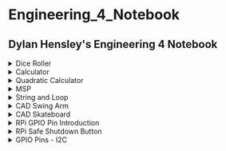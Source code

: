 # Engineering_4_Notebook
## Dylan Hensley's Engineering 4 Notebook
 
<details><summary>Dice Roller</summary>
 
## Dice Roller

### Assignment Description

In this assignment, we created a number generator that would pick a random number from 1-6. For this assignment, we needed to use "import random" which is a function that is used to select random results out of possible outcomes. The prgram can also be exited out or give you the option to roll again. This assignment, if done correctly, should have relatively clean code and should be really fun to use.

### Evidence 
 
<details><summary>Code</summary>
 
 
 ``` python
 
 # Automatic Dice Roller

# Written by [Dylan J. Hensley]

print ("🎲Automatic Dice Roller🎲:") # Title

import random
roll_again = ""
while roll_again == "":
    roll_dice = input("🎲Roll The Dice ⬇") # Telling you to Roll the Dice

    if roll_dice == "Roll": # What you write to roll the Dice
        posiblle_results = [6, 5, 4, 3, 2, 1] # possible outcomes
        result = random.choice(posiblle_results) # Picks out a random number
        print("You rolled a... " + str(result)) # Tells you the random number
    roll_again = input("X to exit / Enter to Roll again🎲")

```
 
</details>
 
<img src="https://github.com/DylnH/Engineering_4_Notebook/blob/main/Screenshot%202021-10-05%209.55.41%20PM.png?raw=true" alt="Screenshot 2021-10-05 9.55.41 PM.png"/>
 
 Onces you start, Type in "Roll" and Taa Daa, you should get a number between 1-6. Then if you want to roll again, press "enter", if not, "X"

### Wiring

N/A
 
### Reflection

The assignment wasn't hard at all, however, it was SO hard to follow Mr Miller's demands. Eventhough my code was working, he made me redo it over and over and over again, because I didn't "follow intructions". What kind of monster does that??? Anyway, if you want to do this assignment, look at the for the .py file in my readme.Personally, feel like I understand things more when I get to see it write in front of my face.
 
</details>

<details><summary>Calculator</summary>
 
## Calculator

### Assignment Description

In this assignment we were tasked to create a calculator that could add, subtracted, multiply ,and divide. The catch however, was to do all that, using only one function. By using "doMath" you are able to "do math" and solve simple math equations. The program can be exited out of and can give you the option to calculate again. This assignment will nt take you long, if you know which function to use.

### Evidence 
 
<details><summary>Code</summary>
 
 
 ``` python
 
 # Kalculator

def doMath(x,y,z):
    if(z==1):#addition
        return x + y
    if(z==2):#subtraction
         return x - y
    if(z==3):#mulitplication
         return x * y
    if(z==4):#division
         return round(x / y, 2)

while True:

        x = float(input("Enter 1st number: ")) #type in first input
        y = float(input("Enter 2nd number: ")) #type in second input

        print("Sum:        ", doMath(x,y,1)) #print out possible outcomes
        print("Difference: ", doMath(x,y,2))
        print("Product:    ", doMath(x,y,3))
        print("Quotient:   ", doMath(x,y,4))
        break 

```
 
</details>
 
<img src="https://github.com/DylnH/Engineering_4_Notebook/blob/main/Screenshot%202021-10-05%2010.40.39%20PM.png?raw=true" alt="Screenshot 2021-10-05 10.40.39 PM.png"/>
 
 Onces you start, Type in one number, then the second, and you'll get 4 different outcomes (addition,subraction,multiplication,division)

### Wiring

N/A
 
### Reflection

For this assignment, I had a hard time narrowing my code to 1 function. my original code had 4 function (def add, def subtract, def multiply, and def divide). It took me awhile to learn about the doMath function, but after I did, I was able to finish the assignment "properly" (both ways work the same way if you want to make your own calculator).

 
</details>

<details><summary>Quadratic Calculator</summary>
 
## Quadratic Calculator

### Assignment Description

This program computes roots of a quadratic equation when coefficients a, b and c are typed by the user. for this assignment I used 
"def quadCalc" as the main function. I have trouble with Quadratics in reality so coding I thought would be dificult, but is will not be as bad as it may seem.
	
### Evidence 
 
<details><summary>Code</summary>
 
 
 ``` python
 
#Quadratic Solver


def quadCalc(a,b,c): # quadCalc = do quadratic/advanced math calculations
  intA = int(a)
  intB = int(b) 
  intC = int(c) 
  disc = ((intB*intB)-(4*intA*intC)) 
  Q1 = (-intB / (2*intA))
  if disc < 0: # if disc < 0 = calculate, then if answer is determind to have no real roots,print
    return("no real roots.".format(intA, intB, intC))
  if disc == 0: # if disc == 0 = calculate, then if answer is determind to have real roots,print
    return("The root =: {0}".format(Q1)) 
  if disc > 0: 
    pos = ((disc**0.5)/(2*intA)) 
    w = round((Q1 - pos),5) 
    x = round((Q1 + pos),5) 
    return([w,x]) 

while True:
    print("Enter coefficients") #Asking for user input
    a = input("Enter 1st coefficient: ") #input of 1st number
    b = input("Enter 2nd coefficient: ") #input second number
    c = input("Enter 3rd coefficient: ") #input third number
    returnVal = quadCalc(a,b,c)
    if isinstance(returnVal,list): 
      print("Two roots:")
      for root in returnVal:
        print(root)
    else:
      print(returnVal) 

```
 
</details>
 
<img src="https://github.com/DylnH/Engineering_4_Notebook/blob/main/Screenshot%202021-10-05%2010.58.30%20PM.png?raw=true" alt="Screenshot 2021-10-05 10.58.30 PM.png"/>
 
 Onces you start, Type in one number, then the second, then the third and you'll get your answer. (real roots or no real roots as well)

### Wiring

N/A
 
### Reflection

In This assignment, I had some problem with the inputs, however that was just a typo I had that I didn't see. I didn't really have any issues. Also, with any assignment, Looking something up will help you understand what is happening and what you need to do. Additinally follow intructions, At first, I didn't read the desrciption for this assignment and just did my own thing. DON'T. I had to redo this one multiple times because of it.
 
</details>

<details><summary>MSP</summary>
 
## Hangman Game
### Assignment Description

In this assignment, we created a hangman game,that can be played by two people. The first player would type in a word, and the game with begin. The second player would guess and a stick figure will gradually form, depending on if the player answers wrong. The concept is pretty staight forward, a standard hangman game. This look a little longer than the rest of the assignments, but thats due to difficulty.

### Evidence 
	
<details><summary>Code</summary>
 
 
 ``` python

 #hangboy

import time

wrongArr = ["________	", # will print one row for every wromg answer
	    "|       |  ",
            "|       O  ",
            "|      /|\\",
            "|      / \\", 
            "|          ",
	    "|		"]
print ("write a word.")

word = input() # Player #1 input setup
time.sleep(1)

print ("\n" * 50)
print ("Guess")
time.sleep(0.5)

guesses = ' '
turns = len(wrongArr)
save = turns
while turns > 0:
    failed = 0 
    for char in word:
        if char in guesses:
            print (char) 

        else:
            print ("_")
            failed += 1

    if failed == 0:
        print ("You won :)")# if you win, print
        break
    print
    guess = input() 
    guesses += guess 

    if guess not in word:
        turns -= 1
        for i in range(save - turns): 
       	    print (wrongArr[i])
        print ("You have", + turns, 'more guesses') # number of guesses

        if turns == 0:
            print ("You lost (x_x)") # death

    print ("_______________________________")

```
 
</details>
 
 <img src="https://github.com/DylnH/Engineering_4_Notebook/blob/main/Screenshot%202021-10-12%20at%203.20.22%20PM.png?raw=true">	
 <img src="https://github.com/DylnH/Engineering_4_Notebook/blob/main/Screenshot%202021-10-12%20at%203.19.39%20PM.png?raw=true">
 
  
 Onces you start, Type in "Roll" and Taa Daa, you should get a number between 1-6. Then if you want to roll again, press "enter", if not, "X"

### Wiring

N/A
 
### Reflection

For this assignment, I had difficulty with the "player input aspect of the assignment. I tried to get away with it by making a random word generator so you can play with yourself,but thats a different project. After I figure that out This helped me solve my issues. [Link to Hangman code](https://inventwithpython.com/invent4thed/chapter8.html)
	
</details>

<details><summary>String and Loop</summary>
 
## String and Loop

### Assignment Description
	
For this assignment, We were tasked to make a program that would print out sentences were written out by a user. In this assignmnt I used numpy array with is a function that can be used to make compact lists in certain formats in very quick time. by using it, you can get your code to look really clean, because there isn't that much to do.


### Evidence 
 
<details><summary>Code</summary>
 
 ``` python
 
 # Loops and string

# Written by Dylan J. Hensley


import numpy 

txt = input("Write somethin' ")

letters = list(txt)
array1 = numpy.array(letters) # formats letters vertically in a list format

for i in letters:
    newStr = i.replace(' ', '-')  # instead of space, it a "-"
    print(newStr)
 
 ```
</details>

 <img src="https://github.com/DylnH/Engineering_4_Notebook/blob/main/Screenshot%20(15).png?raw=true">

First type out some sentences,words,phrase, anythings for that matter, and press "enter" then your program will print it out vertically.
 
### Wiring

N/A
 
### Reflection

The assignment wasn't hard at all, numpy works wonders, It's litterally made for this assignment (or making lists). At first I was a bit confused on what the assignment was asking for and my code had the text printed horizantally but other than that easy fix, this assignment was quick and fun.

</details>
	
	
<details><summary>CAD Swing Arm</summary>
 
## CAD Swing Arm

### Assignment Description
	
This assignment asked me to replicate a swing arm part from a set of drawings. The assignment style is similar to a portion of the Onshape Associate Certification test.

### Evidence 

#### Configuration #1
	
<img src="https://github.com/DylnH/Engineering_4_Notebook/blob/main/Screenshot%202021-10-21%2011.36.42%20PM.png?raw=true">
	
	
#### Configuration #2
	
<img src="https://github.com/DylnH/Engineering_4_Notebook/blob/main/Screenshot%202021-10-21%2011.37.15%20PM.png?raw=true">
	
#### Links

[Swing Arm Link](https://cvilleschools.onshape.com/documents/5ce46cef149ffc7d33da91cc/w/8b3d52efd11c982e6632a7d7/e/8e3422795aa742f79d0cd294)

### Reflection

Creating this part from a drawing was pretty simple due to my past experience with tracing. However I will say that it's not the easiest to create something based off a black and white image. Next time, I will spend more time analyzing the drawings before I actually start making the part!

</details>

<details><summary>CAD Skateboard</summary>
 
## CAD Skateboard

### Assignment Description
	
For this assignment, We were tasked to make a skateboard in a step by step format. We created every part, the deck, the trucks, the wheels, bearings, and hardware. This was really fun to work on and will help you build up certain skills like using the hole tools, split and moving faces, and how to edit preexisting parts.


### Evidence 

<details><summary>Images</summary>

#### Deck
	
<img src="https://github.com/DylnH/Engineering_4_Notebook/blob/main/Screenshot%202021-10-21%2011.40.38%20PM.png?raw=true">
	
#### Trucks
	
<img src="https://github.com/DylnH/Engineering_4_Notebook/blob/main/jbnjnjn.png?raw=true" alt="jbnjnjn.png"/>
	
#### Wheel
	
<img src="https://github.com/DylnH/Engineering_4_Notebook/blob/main/Screenshot%202021-10-21%2011.39.18%20PM.png?raw=true">
	
#### Bearing
	
<img src="https://github.com/DylnH/Engineering_4_Notebook/blob/main/Screenshot%202021-10-21%2011.39.36%20PM.png?raw=true">
	
#### Complete Skateboard
	
<img src="https://github.com/DylnH/Engineering_4_Notebook/blob/main/Screenshot%202021-10-21%2011.41.56%20PM.png?raw=true">

 </details>

#### Links
	
[SkateBoard](https://cvilleschools.onshape.com/documents/d5ff6f7a97309cc405ae1018/w/6e7e7d22ebda895d6140c3e2/e/a68ca3ee1887abae4454c96c)
 
### Reflection

This assignment was more fun than anything. I didn't learn that much of anything with this one however it's always good to practice. If you want to do this project, use this [Link]( https://cvilleschools.onshape.com/documents/ce5ac8909ec93f2ab937afda/w/77af2f4715cd6b9dc0f3d968/e/1cf175a4a9e7faeb7db52e25). This will give a complete step-by-step process created by Dorctor Shields. I will say, if you complete the harder truck design, you'll notice that the trucks and wheels are way closer to the deck than a normal skateboard. It bothered me a bit so I just tweaked the design a bit, plus adding riser pads.

</details>

<details><summary>RPi GPIO Pin Introduction</summary>
 
## RPi GPIO Pin Introduction

### Assignment Description
	
For this assignment. we coded a LED to remotely blink an LED on and off with our pi and a T Cobbler.

### Evidence 

<details><summary>Code</summary>
 
 ``` python

# For the assignment, you only needed to use 1 LED but I wanted to add a little spice to it and used more.
	
import RPi.GPIO as GPIO
import time

GPIO.setmode(GPIO.BCM)
GPIO.setwarnings(False)
b = [26] # pin set up for blue LED
y = [20] # pin set up for yellow LED
g = [19] # pin set up for green LED
r = [21] # pin set up for red LED
GPIO.setup(b, GPIO.OUT)
GPIO.setup(y, GPIO.OUT)
GPIO.setup(g, GPIO.OUT)
GPIO.setup(r, GPIO.OUT)
while True:
	GPIO.output(b, 1) # Blue on, every other LED off
	GPIO.output(y, 0)
	GPIO.output(g, 0)
	GPIO.output(r, 0)
	time.sleep(0.08) # space between LED's blinking
	GPIO.output(b, 0) # Yellow on, every other LED off
	GPIO.output(y, 1)
	GPIO.output(g, 0)
	GPIO.output(r, 0)
	time.sleep(0.08) # space between LED's blinking
	GPIO.output(b, 0) # Red on, every other LED off
	GPIO.output(y, 0)
	GPIO.output(g, 0)
	GPIO.output(r, 1)
	time.sleep(0.08) # space between LED's blinking
	GPIO.output(b, 0) # Green on, every other LED off
	GPIO.output(y, 0)
	GPIO.output(g, 1)
	GPIO.output(r, 0)
	time.sleep(0.08) # space between LED's blinking
 
 ```
</details>
	
#### Picture
	
<img src="https://github.com/DylnH/Engineering_4_Notebook/blob/main/ezgif.com-gif-maker.gif?raw=true">
	
#### Wiring

All you need to know is [how to wire a LED](https://www.electronicshub.org/how-to-blink-an-led-using-raspberry-pi-and-python/). Just do it 4 times
	
#### Links

I didn't any help with this assignment

### Reflection

This Assignment was pretty simple. LED control is one of the most simple things to do in the world of coding. In this assignment, your basically just toggling to outputs of each LED. I had no issues with this assignment.
	
</details>

<details><summary>RPi Safe Shutdown Button</summary>
 
## RPi Safe Shutdown Button

### Assignment Description
	
For this assignment. If you press a button momentarily, the Pi will reboot and if you Hold down the button for about 3 seconds the Pi will shutdown.This python script takes advantage of the Qwiic pHat v2.0's built-in general purpose button to safely reboot/shutdown you Pi

### Evidence 

<details><summary>Code</summary>
 
 ``` python

import time
import RPi.GPIO as GPIO

reset_shutdown_pin = 26 # pin setup
GPIO.setwarnings(False) # Suppress warnings
GPIO.setmode(GPIO.BCM) # GPIO numbering for pins

GPIO.setup(reset_shutdown_pin, GPIO.IN, pull_up_down=GPIO.PUD_UP)

# Use Qwiic pHAT's pullup resistor so that the pin is not floating
#GPIO.setup(reset_shutdown_pin, GPIO.IN)

# modular function to restart Pi
def restart():
    print("restarting Pi")
    command = "/usr/bin/sudo /sbin/shutdown -r now"
    import subprocess
    process = subprocess.Popen(command.split(), stdout=subprocess.PIPE)
    output = process.communicate()[0]
    print(output)

# modular function to shutdown Pi
def shut_down():
    print("shutting down")
    command = "/usr/bin/sudo /sbin/shutdown -h now"
    import subprocess
    process = subprocess.Popen(command.split(), stdout=subprocess.PIPE)
    output = process.communicate()[0]
    print(output)




while True:
    time.sleep(0.5) # delay
    
    channel = GPIO.wait_for_edge(reset_shutdown_pin, GPIO.FALLING, bouncetime=200) # for safe shutdown/reboot

    if channel is None:
        print('Timeout occurred')
    else:
        print('Edge detected on channel', channel)

        # For troubleshooting
        counter = 0

        while GPIO.input(reset_shutdown_pin) == False:
            counter += 1 # if button pressed for a moment, reboot
            time.sleep(0.5)

            if counter > 3: # if button press greater than 3 sec, shutdown
                shut_down()

        restart() # restart (short button press only)
 
 ```
</details>
	
#### Picture
	
<img src="https://github.com/DylnH/Engineering_4_Notebook/blob/main/ezgif.com-gif-maker%20(1).gif?raw=true">
	
#### Wiring

No wiring needed, It just wiring a button. Easy google search.	
	
#### Links

[This](https://learn.sparkfun.com/tutorials/raspberry-pi-safe-reboot-and-shutdown-button/all) helped my out with the assignment.

### Reflection

This Assignment was a bit annoy due to slightly modifying preexisting code over and over, aswell as having to wait if the pi rebooted or shut down to see if a did the assignment correctly. Despite that, modifying other persons code is a good skill to have.
	
</details>

<details><summary>GPIO Pins - I2C</summary>
 
## GPIO Pins - I2C

### Assignment Description
	
For this assignment, we had to used an accelerometer and a LCD screen. We merged two pieces of preexisting code to display the X, Y, & Z accelerations on the screen. We also used These libraries → [SSD1306,](https://github.com/DylnH/Engineering_4_Notebook/tree/main/Adafruit_Python_SSD1306) [LSM303](https://github.com/DylnH/Engineering_4_Notebook/tree/main/Adafruit_Python_LSM303)

### Evidence 

<details><summary>Code</summary>
 
 ``` python

import time
import Adafruit_GPIO.SPI as SPI
import Adafruit_LSM303
import Adafruit_SSD1306
from PIL import Image
from PIL import ImageFont
from PIL import ImageDraw

RST = 26 #Pins
DC = 23
SPI_PORT = 0
SPI_DEVICE = 0

# LSM303, Library, Display
LSM = Adafruit_LSM303.LSM303()
SSD = Adafruit_SSD1306.SSD1306_128_64(rst=RST, i2c_address=0x3d)

SSD.begin()
SSD.clear()
SSD.display()

height = SSD.height
width = SSD.width
font = ImageFont.load_default()
draw = ImageDraw.Draw(image)
image = Image.new('1', (width, height))

while True:
    draw.rectangle((0,0,width,height), outline=0, fill=0)     # For black clear image
    # Read/Print X, Y, Z
    accel, mag = LSM.read()
    accel_x, accel_y, accel_z = accel   # Grab the X, Y, Z components; read/print
    mag_x, mag_y, mag_z = mag
    print('Accel X={0}, Accel Y={1}, Accel Z={2}, Mag X={3}, Mag Y={4}, Mag Z={5}'.format(
          accel_x, accel_y, accel_z, mag_x, mag_y, mag_z))
    draw.text((0, 0),     ("x: " + str(accel_x)),  font=font, fill=255)
    draw.text((0, 25),    ("y: " + str(accel_y)),  font=font, fill=255)
    draw.text((0, 50),    ("z: " + str(accel_z)),  font=font, fill=255)
    # 1/4 sec repeat
    SSD.image(image)
    SSD.display()
    time.sleep(0.25)
 
 ```
</details>
	
#### Picture
	
<img src="https://github.com/DylnH/Engineering_4_Notebook/blob/main/pins.jpg?raw=true" height="325px">

#### Wiring

<img src="https://github.com/DylnH/Engineering_4_Notebook/blob/main/GPINS.png?raw=true" height="350px">

* I made a typo on the diagram. I wrote down pin 26 when I actually used pin 24, however it doesn't really matter what pin you use. I edited the code to reflect the diagram though.
	
#### Links

[This](https://raspberrypi.stackexchange.com/questions/61396/how-to-write-string-and-variables-on-lcd-with-lcd-string) helped my out with the assignment.

### Reflection

In This Assignment, I learned how to prints out the accelerometer values and how to use the LCD screen. Also, the accelerometer could be used in our pi in the sky project to track data.
	
</details>
